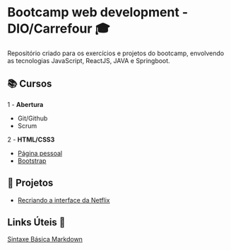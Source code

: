 # Bootcamp web development - DIO/Carrefour :mortar_board:
Repositório criado para os exercícios e projetos do bootcamp, envolvendo as tecnologias JavaScript, ReactJS, JAVA e Springboot.

## 📚 Cursos

1 - **Abertura**
  - Git/Github
  - Scrum

2 - **HTML/CSS3**
  - [Página pessoal](https://github.com/wesleyvelloso/bootcamp-DIOcarrefour/tree/main/HTML-CSS3)
  - [Bootstrap](https://github.com/wesleyvelloso/bootcamp-DIOcarrefour/tree/main/Bootstrap)
  
## 🚀 Projetos 

- [Recriando a interface da Netflix](https://github.com/wesleyvelloso/bootcamp-DIOcarrefour/tree/main/Netflix-Clone/readme.md)

## Links Úteis 🔗
[Sintaxe Básica Markdown](https://www.markdownguide.org/basic-syntax/)
